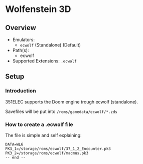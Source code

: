 # Wolfenstein 3D

## Overview

- Emulators: 
  - `ecwolf` (Standalone) (Default)
- Path(s): 
  - ecwolf
- Supported Extensions: `.ecwolf`

## Setup

### Introduction
351ELEC supports the Doom engine trough ecwolf (standalone).

Savefiles will be put into `/roms/gamedata/ecwolf/*.zds`

### How to create a .ecwolf file
The file is simple and self explaining:

```
DATA=WL6
PK3_1=/storage/roms/ecwolf/37_1_2_Encounter.pk3
PK3_2=/storage/roms/ecwolf/macmus.pk3
-- end --
```